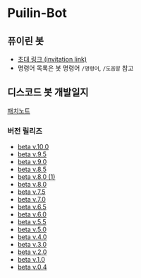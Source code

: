 # Puilin-Bot

## 퓨이린 봇
* [초대 링크 (invitation link)](https://discord.com/api/oauth2/authorize?client_id=692037061414355004&permissions=8&scope=bot)
* 명령어 목록은 봇 명령어 `/명령어`, `/도움말` 참고
## 디스코드 봇 개발일지
[패치노트](https://github.com/Puilin/My-own-code/blob/master/패치노트.md)
### 버전 릴리즈
* [beta v.10.0](https://github.com/Puilin/Puilin-Bot/blob/master/discord%20bot/beta%20v.10.0)
* [beta v.9.5](https://github.com/Puilin/Puilin-Bot/blob/master/discord%20bot/beta%20v.9.5)
* [beta v.9.0](https://github.com/Puilin/Puilin-Bot/blob/master/discord%20bot/beta%20v.9.0)
* [beta v.8.5](https://github.com/Puilin/Puilin-Bot/blob/master/discord%20bot/beta%20v.8.5)
* [beta v.8.0 (1)](https://github.com/Puilin/Puilin-Bot/tree/master/discord%20bot/beta%20v.8.0%20(1))
* [beta v.8.0](https://github.com/Puilin/Puilin-Bot/blob/master/discord%20bot/beta%20v.8.0.py)
* [beta v.7.5](https://github.com/Puilin/Puilin-Bot/blob/master/discord%20bot/beta%20v.7.5.py)
* [beta v.7.0](https://github.com/Puilin/Puilin-Bot/blob/master/discord%20bot/beta%20v.7.0.py)
* [beta v.6.5](https://github.com/Puilin/Puilin-Bot/blob/master/discord%20bot/beta%20v.6.5.py)
* [beta v.6.0](https://github.com/Puilin/Puilin-Bot/blob/master/discord%20bot/beta%20v.6.0.py)
* [beta v.5.5](https://github.com/Puilin/Puilin-Bot/blob/master/discord%20bot/beta%20v.5.5.py)
* [beta v.5.0](https://github.com/Puilin/Puilin-Bot/blob/master/discord%20bot/beta%20v.5.0.py)
* [beta v.4.0](https://github.com/Puilin/Puilin-Bot/blob/master/discord%20bot/beta%20v.4.0.py)
* [beta v.3.0](https://github.com/Puilin/Puilin-Bot/blob/master/discord%20bot/beta%20v.3.0.py)
* [beta v.2.0](https://github.com/Puilin/Puilin-Bot/blob/master/discord%20bot/beta%20v.2.0.py)
* [beta v.1.0](https://github.com/Puilin/Puilin-Bot/blob/master/discord%20bot/beta%20v.1.0.py)
* [beta v.0.4](https://github.com/Puilin/Puilin-Bot/blob/master/discord%20bot/beta%20v.0.4.py)
